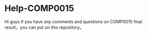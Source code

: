 # Help-COMP0015
Hi guys if you have any comments and questions on COMP0015 final result，you can put on this repository。

